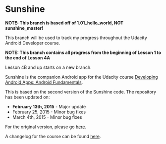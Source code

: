 Sunshine
========

**NOTE: This branch is based off of 1.01_hello_world, NOT sunshine_master!**

This branch will be used to track my progress throughout the Udacity Android Developer course.

**NOTE: This branch contains all progress from the beginning of Lesson 1 to the end of Lesson 4A**

Lesson 4B and up starts on a new branch.

Sunshine is the companion Android app for the Udacity course [Developing Android Apps: Android Fundamentals](https://www.udacity.com/course/ud853).

This is based on the second version of the Sunshine code. The repository has been updated on:

* **February 13th, 2015** - Major update
* February 25, 2015 - Minor bug fixes
* March 4th, 2015 - Minor bug fixes

For the original version, please go [here](https://github.com/udacity/Sunshine).

A changelog for the course can be found [here](https://docs.google.com/a/knowlabs.com/document/d/193xJb_OpcNCqgquMhxPrMh05IEYFXQqt0S6-6YK8gBw/pub).
